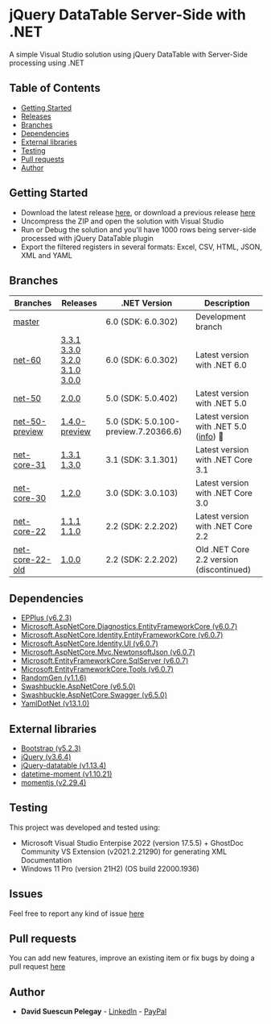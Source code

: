 # jQuery DataTable Server-Side with .NET

A simple Visual Studio solution using jQuery DataTable with Server-Side processing using .NET

## Table of Contents

* [Getting Started](#getting-started)
* [Releases](https://github.com/DavidSuescunPelegay/jQuery-datatable-server-side-net-core/releases)
* [Branches](#branches)
* [Dependencies](#dependencies)
* [External libraries](#external-libraries)
* [Testing](#testing)
* [Pull requests](#pull-requests)
* [Author](#author)

## Getting Started

* Download the latest release [here](https://github.com/DavidSuescunPelegay/jQuery-datatable-server-side-net-core/releases/latest), or download a previous release [here](https://github.com/DavidSuescunPelegay/jQuery-datatable-server-side-net-core/releases)
* Uncompress the ZIP and open the solution with Visual Studio
* Run or Debug the solution and you'll have 1000 rows being server-side processed with jQuery DataTable plugin
* Export the filtered registers in several formats: Excel, CSV, HTML, JSON, XML and YAML

## Branches

| Branches | Releases | .NET Version | Description |
|-|-|-|-|
| [master](https://github.com/DavidSuescunPelegay/jQuery-datatable-server-side-net-core/tree/master) |  | 6.0 (SDK: 6.0.302) | Development branch |
| [net-60](https://github.com/DavidSuescunPelegay/jQuery-datatable-server-side-net-core/tree/net-60) | [3.3.1](https://github.com/DavidSuescunPelegay/jQuery-datatable-server-side-net-core/releases/tag/3.3.1)<br>[3.3.0](https://github.com/DavidSuescunPelegay/jQuery-datatable-server-side-net-core/releases/tag/3.3.0)<br>[3.2.0](https://github.com/DavidSuescunPelegay/jQuery-datatable-server-side-net-core/releases/tag/3.2.0)<br>[3.1.0](https://github.com/DavidSuescunPelegay/jQuery-datatable-server-side-net-core/releases/tag/3.1.0)<br>[3.0.0](https://github.com/DavidSuescunPelegay/jQuery-datatable-server-side-net-core/releases/tag/3.0.0) | 6.0 (SDK: 6.0.302) | Latest version with .NET 6.0 |
| [net-50](https://github.com/DavidSuescunPelegay/jQuery-datatable-server-side-net-core/tree/net-50) | [2.0.0](https://github.com/DavidSuescunPelegay/jQuery-datatable-server-side-net-core/releases/tag/2.0.0) | 5.0 (SDK: 5.0.402) | Latest version with .NET 5.0 |
| [net-50-preview](https://github.com/DavidSuescunPelegay/jQuery-datatable-server-side-net-core/tree/net-50-preview) | [1.4.0-preview](https://github.com/DavidSuescunPelegay/jQuery-datatable-server-side-net-core/releases/tag/1.4.0-preview) | 5.0 (SDK: 5.0.100-preview.7.20366.6) | Latest version with .NET 5.0 ([info](https://github.com/DavidSuescunPelegay/jQuery-datatable-server-side-net-core/tree/master/docs/net-50)) 🧪 |
| [net-core-31](https://github.com/DavidSuescunPelegay/jQuery-datatable-server-side-net-core/tree/net-core-31) | [1.3.1](https://github.com/DavidSuescunPelegay/jQuery-datatable-server-side-net-core/releases/tag/1.3.1)<br>[1.3.0](https://github.com/DavidSuescunPelegay/jQuery-datatable-server-side-net-core/releases/tag/1.3.0) | 3.1 (SDK: 3.1.301) | Latest version with .NET Core 3.1 |
| [net-core-30](https://github.com/DavidSuescunPelegay/jQuery-datatable-server-side-net-core/tree/net-core-30) | [1.2.0](https://github.com/DavidSuescunPelegay/jQuery-datatable-server-side-net-core/releases/tag/1.2.0) | 3.0 (SDK: 3.0.103) | Latest version with .NET Core 3.0 |
| [net-core-22](https://github.com/DavidSuescunPelegay/jQuery-datatable-server-side-net-core/tree/net-core-22) | [1.1.1](https://github.com/DavidSuescunPelegay/jQuery-datatable-server-side-net-core/releases/tag/1.1.1)<br>[1.1.0](https://github.com/DavidSuescunPelegay/jQuery-datatable-server-side-net-core/releases/tag/1.1.0) | 2.2 (SDK: 2.2.202) | Latest version with .NET Core 2.2 |
| [net-core-22-old](https://github.com/DavidSuescunPelegay/jQuery-datatable-server-side-net-core/tree/net-core-22-old) | [1.0.0](https://github.com/DavidSuescunPelegay/jQuery-datatable-server-side-net-core/releases/tag/1.0.0) | 2.2 (SDK: 2.2.202) | Old .NET Core 2.2 version (discontinued) |

## Dependencies

* [EPPlus (v6.2.3)](https://www.nuget.org/packages/EPPlus/6.2.3)
* [Microsoft.AspNetCore.Diagnostics.EntityFrameworkCore (v6.0.7)](https://www.nuget.org/packages/Microsoft.AspNetCore.Diagnostics.EntityFrameworkCore/6.0.7)
* [Microsoft.AspNetCore.Identity.EntityFrameworkCore (v6.0.7)](https://www.nuget.org/packages/Microsoft.AspNetCore.Identity.EntityFrameworkCore/6.0.7)
* [Microsoft.AspNetCore.Identity.UI (v6.0.7)](https://www.nuget.org/packages/Microsoft.AspNetCore.Identity.UI/6.0.7)
* [Microsoft.AspNetCore.Mvc.NewtonsoftJson (v6.0.7)](https://www.nuget.org/packages/Microsoft.AspNetCore.Mvc.NewtonsoftJson/6.0.7)
* [Microsoft.EntityFrameworkCore.SqlServer (v6.0.7)](https://www.nuget.org/packages/Microsoft.EntityFrameworkCore.SqlServer/6.0.7)
* [Microsoft.EntityFrameworkCore.Tools (v6.0.7)](https://www.nuget.org/packages/Microsoft.EntityFrameworkCore.Tools/6.0.7)
* [RandomGen (v1.1.6)](https://www.nuget.org/packages/RandomGen/1.1.6)
* [Swashbuckle.AspNetCore (v6.5.0)](https://www.nuget.org/packages/Swashbuckle.AspNetCore/6.5.0)
* [Swashbuckle.AspNetCore.Swagger (v6.5.0)](https://www.nuget.org/packages/Swashbuckle.AspNetCore.Swagger/6.5.0)
* [YamlDotNet (v13.1.0)](https://www.nuget.org/packages/YamlDotNet/13.1.0)

## External libraries

* [Bootstrap (v5.2.3)](https://getbootstrap.com/)
* [jQuery (v3.6.4)](https://jquery.com/)
* [jQuery-datatable (v1.13.4)](https://datatables.net/)
* [datetime-moment (v1.10.21)](https://datatables.net/plug-ins/sorting/datetime-moment)
* [momentjs (v2.29.4)](https://momentjs.com/)

## Testing

This project was developed and tested using:

* Microsoft Visual Studio Enterpise 2022 (version 17.5.5) + GhostDoc Community VS Extension (v2021.2.21290) for generating XML Documentation
* Windows 11 Pro (version 21H2) (OS build 22000.1936)

## Issues

Feel free to report any kind of issue [here](https://github.com/DavidSuescunPelegay/jQuery-datatable-server-side-net-core/issues/new)

## Pull requests

You can add new features, improve an existing item or fix bugs by doing a pull request [here](https://github.com/DavidSuescunPelegay/jQuery-datatable-server-side-net-core/pulls)

## Author

* **David Suescun Pelegay** - [LinkedIn](https://www.linkedin.com/in/DavidSuescunPelegay) - [PayPal](https://www.paypal.me/DavidSuescunPelegay)
